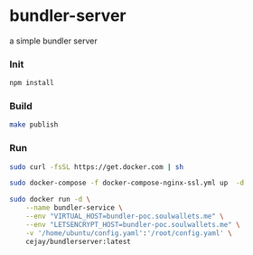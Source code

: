 # bundler-server
a simple bundler server


### **Init**
```bash
npm install
```

### **Build**
```bash
make publish
```

### **Run**
```bash
sudo curl -fsSL https://get.docker.com | sh

sudo docker-compose -f docker-compose-nginx-ssl.yml up  -d

sudo docker run -d \
    --name bundler-service \
    --env "VIRTUAL_HOST=bundler-poc.soulwallets.me" \
    --env "LETSENCRYPT_HOST=bundler-poc.soulwallets.me" \
    -v '/home/ubuntu/config.yaml':'/root/config.yaml' \
    cejay/bundlerserver:latest
```
